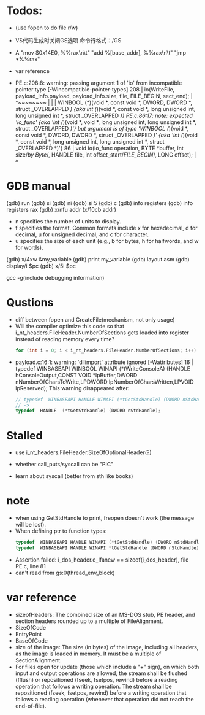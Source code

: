 # Todos:

- (use fopen to do file r/w) 

- VS代码生成时关闭GS选项 命令行格式：/GS

- A
  "mov $0x14E0, %%rax\n\t"
  "add %[base_addr], %%rax\n\t"
  "jmp *%%rax"

- var reference


- PE.c:208:8: warning: passing argument 1 of 'io' from incompatible pointer type [-Wincompatible-pointer-types]
    208 |     io(WriteFile, payload_info.payload, payload_info.size, file, FILE_BEGIN, sect_end);
        |        ^~~~~~~~~
        |        |
        |        WINBOOL (*)(void *, const void *, DWORD,  DWORD *, struct _OVERLAPPED *) {aka int (*)(void *, const void *, long unsigned int,  long unsigned int *, struct _OVERLAPPED *)}
  PE.c:86:17: note: expected 'io_func' {aka 'int (*)(void *, void *, long unsigned int,  long unsigned int *, struct _OVERLAPPED *)'} but argument is of type 'WINBOOL (*)(void *, const void *, DWORD,  DWORD *, struct _OVERLAPPED *)' {aka 'int (*)(void *, const void *, long unsigned int,  long unsigned int *, struct _OVERLAPPED *)'}
     86 | void io(io_func operation, BYTE *buffer, int size/*by Byte*/, HANDLE file, int offset_start/*FILE_BEGIN*/, LONG offset);
        |         ~~~~~~~~^~~~~~~~~


# GDB manual
(gdb) run
(gdb) si
(gdb) ni
(gdb) si 5
(gdb) c
(gdb) info registers 
(gdb) info registers rax
(gdb) x/nfu addr (x/10cb addr)
- n specifies the number of units to display.
- f specifies the format. Common formats include x for hexadecimal, d for decimal, u for unsigned decimal, and c for character.
- u specifies the size of each unit (e.g., b for bytes, h for halfwords, and w for words).

(gdb) x/4xw &my_variable
(gdb) print my_variable
(gdb) layout asm
(gdb) display/i $pc
(gdb) x/5i $pc  

gcc -g(include debugging information)

# Qustions 
- diff between fopen and CreateFile(mechanism, not only usage)
- Will the compiler optimize this code so that i_nt_headers.FileHeader.NumberOfSections gets loaded into register instead of reading memory every time?
  ```c
  for (int i = 0; i < i_nt_headers.FileHeader.NumberOfSections; i++)
  ```
- payload.c:16:1: warning: 'dllimport' attribute ignored [-Wattributes]
   16 | typedef  WINBASEAPI WINBOOL WINAPI (*tWriteConsoleA) (HANDLE hConsoleOutput,CONST VOID *lpBuffer,DWORD nNumberOfCharsToWrite,LPDWORD lpNumberOfCharsWritten,LPVOID lpReserved);
  This warning disappeared after:
  ```c
  // typedef  WINBASEAPI HANDLE WINAPI (*tGetStdHandle) (DWORD nStdHandle);
  // ->
  typedef  HANDLE  (*tGetStdHandle) (DWORD nStdHandle);
  ```

# Stalled
- use i_nt_headers.FileHeader.SizeOfOptionalHeader(?)

- whether call_puts/syscall can be "PIC"
- learn about syscall (better from sth like books)

# note
- when using GetStdHandle to print, freopen doesn't work (the message will be lost).
- When defining ptr to function types:
  ```c
  typedef  WINBASEAPI HANDLE WINAPI (*tGetStdHandle) (DWORD nStdHandle); // correct
  typedef  WINBASEAPI HANDLE WINAPI *tGetStdHandle (DWORD nStdHandle); // wrong
  ```
- Assertion failed: i_dos_header.e_lfanew == sizeof(i_dos_header), file PE.c, line 81
- can't read from gs:0(thread_env_block)

# var reference
- sizeofHeaders: The combined size of an MS-DOS stub, PE header, and section headers rounded up to a multiple of FileAlignment.
- SizeOfCode
- EntryPoint
- BaseOfCode
- size of the image: The size (in bytes) of the image, including all headers, as the image is loaded in memory. It must be a multiple of SectionAlignment.
- For files open for update (those which include a "+" sign), on which both input and output operations are allowed, the stream shall be flushed (fflush) or repositioned (fseek, fsetpos, rewind) before a reading operation that follows a writing operation. The stream shall be repositioned (fseek, fsetpos, rewind) before a writing operation that follows a reading operation (whenever that operation did not reach the end-of-file).

